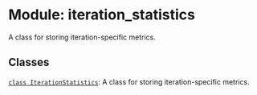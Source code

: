 <div itemscope itemtype="http://developers.google.com/ReferenceObject">
<meta itemprop="name" content="iteration_statistics" />
<meta itemprop="path" content="stable" />
</div>

# Module: iteration_statistics

A class for storing iteration-specific metrics.

## Classes

[`class IterationStatistics`](./iteration_statistics/IterationStatistics.md): A
class for storing iteration-specific metrics.
